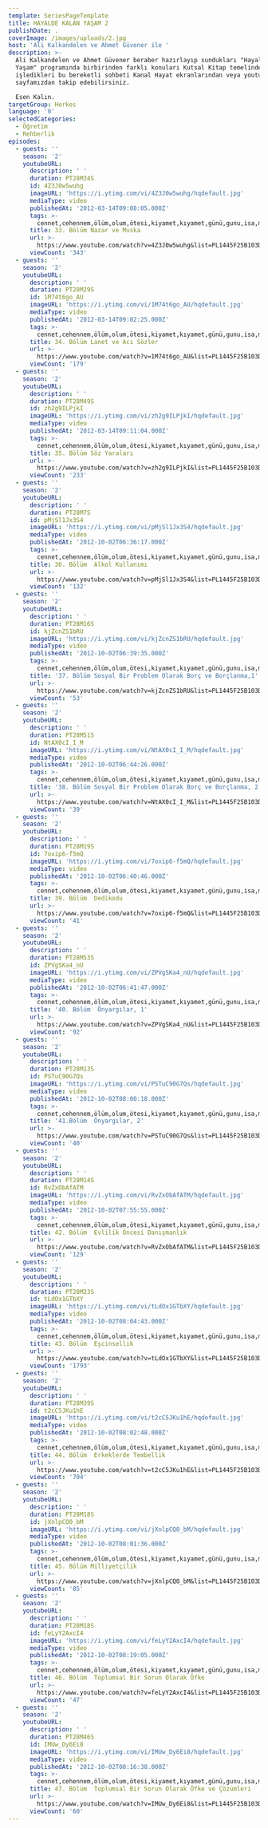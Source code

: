 ```yaml
---
template: SeriesPageTemplate
title: HAYALDE KALAN YAŞAM 2
publishDate: .
coverImage: /images/uploads/2.jpg
host: 'Ali Kalkandelen ve Ahmet Güvener ile '
description: >-
  Ali Kalkandelen ve Ahmet Güvener beraber hazırlayıp sundukları "Hayalde Kalan
  Yaşam" programında birbirinden farklı konuları Kutsal Kitap temelinde
  işledikleri bu bereketli sohbeti Kanal Hayat ekranlarından veya youtube
  sayfamızdan takip edebilirsiniz.

  Esen Kalın.
targetGroup: Herkes
language: '0'
selectedCategories:
  - Öğretim
  - Rehberlik
episodes:
  - guests: ''
    season: '2'
    youtubeURL:
      description: ' '
      duration: PT28M34S
      id: 4Z3J0w5wuhg
      imageURL: 'https://i.ytimg.com/vi/4Z3J0w5wuhg/hqdefault.jpg'
      mediaType: video
      publishedAt: '2012-03-14T09:08:05.000Z'
      tags: >-
        cennet,cehennem,ölüm,olum,ötesi,kiyamet,kıyamet,günü,gunu,isa,mesih,tanri,tanrı,allah,hz,peygamberler,peygamber,ahiret,yargi
      title: 33. Bölüm Nazar ve Muska
      url: >-
        https://www.youtube.com/watch?v=4Z3J0w5wuhg&list=PL1445F25B103D7C31&index=34&t=0s
      viewCount: '343'
  - guests: ''
    season: '2'
    youtubeURL:
      description: ' '
      duration: PT28M29S
      id: 1M74t6go_AU
      imageURL: 'https://i.ytimg.com/vi/1M74t6go_AU/hqdefault.jpg'
      mediaType: video
      publishedAt: '2012-03-14T09:02:25.000Z'
      tags: >-
        cennet,cehennem,ölüm,olum,ötesi,kiyamet,kıyamet,günü,gunu,isa,mesih,tanri,tanrı,allah,hz,peygamberler,peygamber,ahiret,yargi
      title: 34. Bölüm Lanet ve Acı Sözler
      url: >-
        https://www.youtube.com/watch?v=1M74t6go_AU&list=PL1445F25B103D7C31&index=35&t=0s
      viewCount: '179'
  - guests: ''
    season: '2'
    youtubeURL:
      description: ' '
      duration: PT28M49S
      id: zh2g9ILPjkI
      imageURL: 'https://i.ytimg.com/vi/zh2g9ILPjkI/hqdefault.jpg'
      mediaType: video
      publishedAt: '2012-03-14T09:11:04.000Z'
      tags: >-
        cennet,cehennem,ölüm,olum,ötesi,kiyamet,kıyamet,günü,gunu,isa,mesih,tanri,tanrı,allah,hz,peygamberler,peygamber,ahiret,yargi,ile,yaşamak,Rab,Mesih,Kutsal,Ruh,İncil,Kitap,Baba,Tanrı,Allah,depresyon,şifa,bereket,Özgürlük,Hastalık,Bunalım,Esenlik,Rahatlık,Mucize,Hristiyanlık,İman,Hz.,İsa,İlah,Ruhsal,Protestan,Türk,Hristiyan,Kıyamet,İntihar,Cennet,Cehennem,din,lanet
      title: 35. Bölüm Söz Yaraları
      url: >-
        https://www.youtube.com/watch?v=zh2g9ILPjkI&list=PL1445F25B103D7C31&index=36&t=0s
      viewCount: '233'
  - guests: ''
    season: '2'
    youtubeURL:
      description: ' '
      duration: PT28M7S
      id: pMjSl1Jx3S4
      imageURL: 'https://i.ytimg.com/vi/pMjSl1Jx3S4/hqdefault.jpg'
      mediaType: video
      publishedAt: '2012-10-02T06:36:17.000Z'
      tags: >-
        cennet,cehennem,ölüm,olum,ötesi,kiyamet,kıyamet,günü,gunu,isa,mesih,tanri,tanrı,allah,hz,peygamberler,peygamber,ahiret,yargi
      title: 36. Bölüm  Alkol Kullanımı
      url: >-
        https://www.youtube.com/watch?v=pMjSl1Jx3S4&list=PL1445F25B103D7C31&index=37&t=0s
      viewCount: '132'
  - guests: ''
    season: '2'
    youtubeURL:
      description: ' '
      duration: PT28M16S
      id: kjZcnZS1bRU
      imageURL: 'https://i.ytimg.com/vi/kjZcnZS1bRU/hqdefault.jpg'
      mediaType: video
      publishedAt: '2012-10-02T06:39:35.000Z'
      tags: >-
        cennet,cehennem,ölüm,olum,ötesi,kiyamet,kıyamet,günü,gunu,isa,mesih,tanri,tanrı,allah,hz,peygamberler,peygamber,ahiret,yargi
      title: '37. Bölüm Sosyal Bir Problem Olarak Borç ve Borçlanma,1'
      url: >-
        https://www.youtube.com/watch?v=kjZcnZS1bRU&list=PL1445F25B103D7C31&index=38&t=0s
      viewCount: '53'
  - guests: ''
    season: '2'
    youtubeURL:
      description: ' '
      duration: PT28M51S
      id: NtAX0cI_I_M
      imageURL: 'https://i.ytimg.com/vi/NtAX0cI_I_M/hqdefault.jpg'
      mediaType: video
      publishedAt: '2012-10-02T06:44:26.000Z'
      tags: >-
        cennet,cehennem,ölüm,olum,ötesi,kiyamet,kıyamet,günü,gunu,isa,mesih,tanri,tanrı,allah,hz,peygamberler,peygamber,ahiret,yargi
      title: '38. Bölüm Sosyal Bir Problem Olarak Borç ve Borçlanma, 2'
      url: >-
        https://www.youtube.com/watch?v=NtAX0cI_I_M&list=PL1445F25B103D7C31&index=39&t=0s
      viewCount: '39'
  - guests: ''
    season: '2'
    youtubeURL:
      description: ' '
      duration: PT28M19S
      id: 7oxip6-f5mQ
      imageURL: 'https://i.ytimg.com/vi/7oxip6-f5mQ/hqdefault.jpg'
      mediaType: video
      publishedAt: '2012-10-02T06:40:46.000Z'
      tags: >-
        cennet,cehennem,ölüm,olum,ötesi,kiyamet,kıyamet,günü,gunu,isa,mesih,tanri,tanrı,allah,hz,peygamberler,peygamber,ahiret,yargi
      title: 39. Bölüm  Dedikodu
      url: >-
        https://www.youtube.com/watch?v=7oxip6-f5mQ&list=PL1445F25B103D7C31&index=40&t=0s
      viewCount: '41'
  - guests: ''
    season: '2'
    youtubeURL:
      description: ' '
      duration: PT28M53S
      id: ZPVgSKa4_nU
      imageURL: 'https://i.ytimg.com/vi/ZPVgSKa4_nU/hqdefault.jpg'
      mediaType: video
      publishedAt: '2012-10-02T06:41:47.000Z'
      tags: >-
        cennet,cehennem,ölüm,olum,ötesi,kiyamet,kıyamet,günü,gunu,isa,mesih,tanri,tanrı,allah,hz,peygamberler,peygamber,ahiret,yargi
      title: '40. Bölüm  Önyargılar, 1'
      url: >-
        https://www.youtube.com/watch?v=ZPVgSKa4_nU&list=PL1445F25B103D7C31&index=41&t=0s
      viewCount: '92'
  - guests: ''
    season: '2'
    youtubeURL:
      description: ' '
      duration: PT28M13S
      id: PSTuC90G7Qs
      imageURL: 'https://i.ytimg.com/vi/PSTuC90G7Qs/hqdefault.jpg'
      mediaType: video
      publishedAt: '2012-10-02T08:00:18.000Z'
      tags: >-
        cennet,cehennem,ölüm,olum,ötesi,kiyamet,kıyamet,günü,gunu,isa,mesih,tanri,tanrı,allah,hz,peygamberler,peygamber,ahiret,yargi
      title: '41.Bölüm  Önyargılar, 2'
      url: >-
        https://www.youtube.com/watch?v=PSTuC90G7Qs&list=PL1445F25B103D7C31&index=42&t=0s
      viewCount: '40'
  - guests: ''
    season: '2'
    youtubeURL:
      description: ' '
      duration: PT28M14S
      id: RvZxObAfATM
      imageURL: 'https://i.ytimg.com/vi/RvZxObAfATM/hqdefault.jpg'
      mediaType: video
      publishedAt: '2012-10-02T07:55:55.000Z'
      tags: >-
        cennet,cehennem,ölüm,olum,ötesi,kiyamet,kıyamet,günü,gunu,isa,mesih,tanri,tanrı,allah,hz,peygamberler,peygamber,ahiret,yargi
      title: 42. Bölüm  Evlilik Öncesi Danışmanlık
      url: >-
        https://www.youtube.com/watch?v=RvZxObAfATM&list=PL1445F25B103D7C31&index=43&t=0s
      viewCount: '129'
  - guests: ''
    season: '2'
    youtubeURL:
      description: ' '
      duration: PT28M23S
      id: tLdOx1GTbXY
      imageURL: 'https://i.ytimg.com/vi/tLdOx1GTbXY/hqdefault.jpg'
      mediaType: video
      publishedAt: '2012-10-02T08:04:43.000Z'
      tags: >-
        cennet,cehennem,ölüm,olum,ötesi,kiyamet,kıyamet,günü,gunu,isa,mesih,tanri,tanrı,allah,hz,peygamberler,peygamber,ahiret,yargi
      title: 43. Bölüm  Eşcinsellik
      url: >-
        https://www.youtube.com/watch?v=tLdOx1GTbXY&list=PL1445F25B103D7C31&index=44&t=0s
      viewCount: '1793'
  - guests: ''
    season: '2'
    youtubeURL:
      description: ' '
      duration: PT28M39S
      id: t2cC5JKu1hE
      imageURL: 'https://i.ytimg.com/vi/t2cC5JKu1hE/hqdefault.jpg'
      mediaType: video
      publishedAt: '2012-10-02T08:02:48.000Z'
      tags: >-
        cennet,cehennem,ölüm,olum,ötesi,kiyamet,kıyamet,günü,gunu,isa,mesih,tanri,tanrı,allah,hz,peygamberler,peygamber,ahiret,yargi
      title: 44. Bölüm  Erkeklerde Tembellik
      url: >-
        https://www.youtube.com/watch?v=t2cC5JKu1hE&list=PL1445F25B103D7C31&index=45&t=0s
      viewCount: '704'
  - guests: ''
    season: '2'
    youtubeURL:
      description: ' '
      duration: PT28M18S
      id: jXnlpCQ0_bM
      imageURL: 'https://i.ytimg.com/vi/jXnlpCQ0_bM/hqdefault.jpg'
      mediaType: video
      publishedAt: '2012-10-02T08:01:36.000Z'
      tags: >-
        cennet,cehennem,ölüm,olum,ötesi,kiyamet,kıyamet,günü,gunu,isa,mesih,tanri,tanrı,allah,hz,peygamberler,peygamber,ahiret,yargi
      title: 45. Bölüm Milliyetçilik
      url: >-
        https://www.youtube.com/watch?v=jXnlpCQ0_bM&list=PL1445F25B103D7C31&index=46&t=0s
      viewCount: '85'
  - guests: ''
    season: '2'
    youtubeURL:
      description: ' '
      duration: PT28M18S
      id: feLyY2AxcI4
      imageURL: 'https://i.ytimg.com/vi/feLyY2AxcI4/hqdefault.jpg'
      mediaType: video
      publishedAt: '2012-10-02T08:19:05.000Z'
      tags: >-
        cennet,cehennem,ölüm,olum,ötesi,kiyamet,kıyamet,günü,gunu,isa,mesih,tanri,tanrı,allah,hz,peygamberler,peygamber,ahiret,yargi,Rab,Kurtarıcı,İncil,Kutsal,Kitap,Vahiy
      title: 46. Bölüm  Toplumsal Bir Sorun Olarak Öfke
      url: >-
        https://www.youtube.com/watch?v=feLyY2AxcI4&list=PL1445F25B103D7C31&index=47&t=0s
      viewCount: '47'
  - guests: ''
    season: '2'
    youtubeURL:
      description: ' '
      duration: PT28M46S
      id: IMUw_Dy6Ei8
      imageURL: 'https://i.ytimg.com/vi/IMUw_Dy6Ei8/hqdefault.jpg'
      mediaType: video
      publishedAt: '2012-10-02T08:16:38.000Z'
      tags: >-
        cennet,cehennem,ölüm,olum,ötesi,kiyamet,kıyamet,günü,gunu,isa,mesih,tanri,tanrı,allah,hz,peygamberler,peygamber,ahiret,yargi
      title: 47. Bölüm  Toplumsal Bir Sorun Olarak Öfke ve Çözümleri
      url: >-
        https://www.youtube.com/watch?v=IMUw_Dy6Ei8&list=PL1445F25B103D7C31&index=48&t=0s
      viewCount: '60'
---
```


